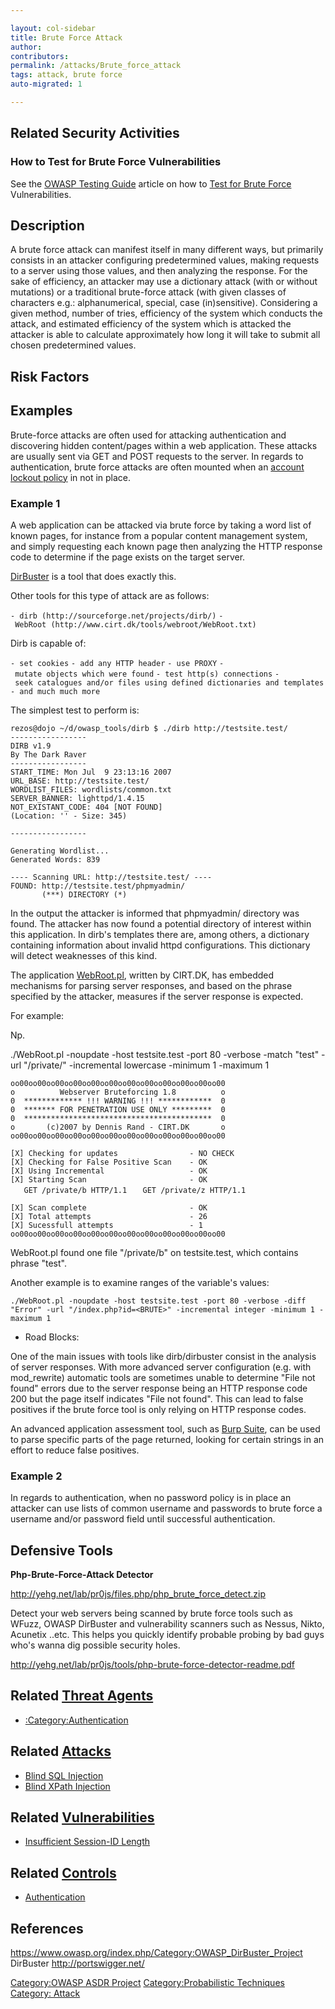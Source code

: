 ```yaml
---

layout: col-sidebar
title: Brute Force Attack
author: 
contributors:
permalink: /attacks/Brute_force_attack
tags: attack, brute force
auto-migrated: 1

---
```


## Related Security Activities

### How to Test for Brute Force Vulnerabilities

See the [OWASP Testing
Guide](:Category:OWASP_Testing_Project "wikilink") article on how to
[Test for Brute
Force](Testing_for_Brute_Force_\(OWASP-AT-004\) "wikilink")
Vulnerabilities.

## Description

A brute force attack can manifest itself in many different ways, but
primarily consists in an attacker configuring predetermined values,
making requests to a server using those values, and then analyzing the
response. For the sake of efficiency, an attacker may use a dictionary
attack (with or without mutations) or a traditional brute-force attack
(with given classes of characters e.g.: alphanumerical, special, case
(in)sensitive). Considering a given method, number of tries, efficiency
of the system which conducts the attack, and estimated efficiency of the
system which is attacked the attacker is able to calculate approximately
how long it will take to submit all chosen predetermined values.

## Risk Factors

## Examples

Brute-force attacks are often used for attacking authentication and
discovering hidden content/pages within a web application. These attacks
are usually sent via GET and POST requests to the server. In regards to
authentication, brute force attacks are often mounted when an [account
lockout
policy](https://cheatsheetseries.owasp.org/cheatsheets/Authentication_Cheat_Sheet.html#account-lockout)
in not in place.

### Example 1

A web application can be attacked via brute force by taking a word list
of known pages, for instance from a popular content management system,
and simply requesting each known page then analyzing the HTTP response
code to determine if the page exists on the target server.

[DirBuster](https://www.owasp.org/index.php/Category:OWASP_DirBuster_Project)
is a tool that does exactly this.

Other tools for this type of attack are as follows:

`- dirb (http://sourceforge.net/projects/dirb/)`
`- WebRoot (http://www.cirt.dk/tools/webroot/WebRoot.txt)`

Dirb is capable of:

`- set cookies`
`- add any HTTP header`
`- use PROXY`
`- mutate objects which were found`
`- test http(s) connections`
`- seek catalogues and/or files using defined dictionaries and templates`
`- and much much more`

The simplest test to perform is:

    rezos@dojo ~/d/owasp_tools/dirb $ ./dirb http://testsite.test/
    -----------------
    DIRB v1.9
    By The Dark Raver
    -----------------
    START_TIME: Mon Jul  9 23:13:16 2007
    URL_BASE: http://testsite.test/
    WORDLIST_FILES: wordlists/common.txt
    SERVER_BANNER: lighttpd/1.4.15
    NOT_EXISTANT_CODE: 404 [NOT FOUND]
    (Location: '' - Size: 345)

    -----------------

    Generating Wordlist...
    Generated Words: 839

    ---- Scanning URL: http://testsite.test/ ----
    FOUND: http://testsite.test/phpmyadmin/
           (***) DIRECTORY (*)

In the output the attacker is informed that phpmyadmin/ directory was
found. The attacker has now found a potential directory of interest
within this application. In dirb's templates there are, among others, a
dictionary containing information about invalid httpd configurations.
This dictionary will detect weaknesses of this kind.

The application
[WebRoot.pl](http://www.cirt.dk/tools/webroot/WebRoot.txt), written by
CIRT.DK, has embedded mechanisms for parsing server responses, and based
on the phrase specified by the attacker, measures if the server response
is expected.

For example:

Np.

./WebRoot.pl -noupdate -host testsite.test -port 80 -verbose -match
"test" -url "/private/<BRUTE>" -incremental lowercase -minimum 1
-maximum 1

`oo00oo00oo00oo00oo00oo00oo00oo00oo00oo00oo00oo00`
`o          Webserver Bruteforcing 1.8          o`
`0  ************* !!! WARNING !!! ************  0`
`0  ******* FOR PENETRATION USE ONLY *********  0`
`0  ******************************************  0`
`o       (c)2007 by Dennis Rand - CIRT.DK       o`
`oo00oo00oo00oo00oo00oo00oo00oo00oo00oo00oo00oo00`

`[X] Checking for updates                - NO CHECK`
`[X] Checking for False Positive Scan    - OK`
`[X] Using Incremental                   - OK`
`[X] Starting Scan                       - OK`
`   GET /private/b HTTP/1.1`
`   GET /private/z HTTP/1.1`

`[X] Scan complete                       - OK`
`[X] Total attempts                      - 26`
`[X] Sucessfull attempts                 - 1`
`oo00oo00oo00oo00oo00oo00oo00oo00oo00oo00oo00oo00`

WebRoot.pl found one file "/private/b" on testsite.test, which contains
phrase "test".

Another example is to examine ranges of the variable's values:

    ./WebRoot.pl -noupdate -host testsite.test -port 80 -verbose -diff "Error" -url "/index.php?id=<BRUTE>" -incremental integer -minimum 1 -maximum 1

  - Road Blocks:

One of the main issues with tools like dirb/dirbuster consist in the
analysis of server responses. With more advanced server configuration
(e.g. with mod_rewrite) automatic tools are sometimes unable to
determine "File not found" errors due to the server response being an
HTTP response code 200 but the page itself indicates "File not found".
This can lead to false positives if the brute force tool is only relying
on HTTP response codes.

An advanced application assessment tool, such as [Burp
Suite](http://portswigger.net/), can be used to parse specific parts of
the page returned, looking for certain strings in an effort to reduce
false positives.

### Example 2

In regards to authentication, when no password policy is in place an
attacker can use lists of common username and passwords to brute force a
username and/or password field until successful authentication.

## Defensive Tools

**Php-Brute-Force-Attack Detector**

<http://yehg.net/lab/pr0js/files.php/php_brute_force_detect.zip>

Detect your web servers being scanned by brute force tools such as
WFuzz, OWASP DirBuster and vulnerability scanners such as Nessus, Nikto,
Acunetix ..etc. This helps you quickly identify probable probing by bad
guys who's wanna dig possible security holes.

<http://yehg.net/lab/pr0js/tools/php-brute-force-detector-readme.pdf>

## Related [Threat Agents](Threat_Agents "wikilink")

  - [:Category:Authentication](:Category:Authentication "wikilink")

## Related [Attacks](Attacks "wikilink")

  - [Blind SQL Injection](Blind_SQL_Injection "wikilink")
  - [Blind XPath Injection](Blind_XPath_Injection "wikilink")

## Related [Vulnerabilities](Vulnerabilities "wikilink")

  - [Insufficient Session-ID
    Length](Insufficient_Session-ID_Length "wikilink")

## Related [Controls](Controls "wikilink")

  - [Authentication](Authentication "wikilink")

## References

<https://www.owasp.org/index.php/Category:OWASP_DirBuster_Project>
DirBuster <http://portswigger.net/>

[Category:OWASP ASDR Project](Category:OWASP_ASDR_Project "wikilink")
[Category:Probabilistic
Techniques](Category:Probabilistic_Techniques "wikilink") [Category:
Attack](Category:_Attack "wikilink")
